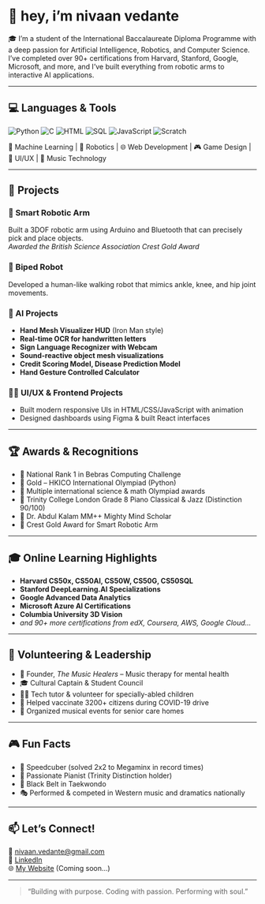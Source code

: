 # 👋 hey, i’m nivaan vedante

🎓 I’m a student of the International Baccalaureate Diploma Programme with a deep passion for Artificial Intelligence, Robotics, and Computer Science. I’ve completed over 90+ certifications from Harvard, Stanford, Google, Microsoft, and more, and I’ve built everything from robotic arms to interactive AI applications.

---

## 💻 Languages & Tools

![Python](https://img.shields.io/badge/-Python-05122A?style=flat&logo=python)
![C](https://img.shields.io/badge/-C-05122A?style=flat&logo=c)
![HTML](https://img.shields.io/badge/-HTML5-05122A?style=flat&logo=html5)
![SQL](https://img.shields.io/badge/-SQL-05122A?style=flat&logo=mysql)
![JavaScript](https://img.shields.io/badge/-JavaScript-05122A?style=flat&logo=javascript)
![Scratch](https://img.shields.io/badge/-Scratch-05122A?style=flat&logo=scratch)

🧠 Machine Learning | 🤖 Robotics | 🌐 Web Development | 🎮 Game Design | 🎨 UI/UX | 🎼 Music Technology

---

## 🔧 Projects

### 🤖 Smart Robotic Arm  
Built a 3DOF robotic arm using Arduino and Bluetooth that can precisely pick and place objects.  
*Awarded the British Science Association Crest Gold Award*

### 🕺 Biped Robot  
Developed a human-like walking robot that mimics ankle, knee, and hip joint movements.

### 🤯 AI Projects  
- **Hand Mesh Visualizer HUD** (Iron Man style)  
- **Real-time OCR for handwritten letters**  
- **Sign Language Recognizer with Webcam**  
- **Sound-reactive object mesh visualizations**  
- **Credit Scoring Model, Disease Prediction Model**  
- **Hand Gesture Controlled Calculator**

### 🧑‍🎨 UI/UX & Frontend Projects  
- Built modern responsive UIs in HTML/CSS/JavaScript with animation  
- Designed dashboards using Figma & built React interfaces

---

## 🏆 Awards & Recognitions

- 🥇 National Rank 1 in Bebras Computing Challenge  
- 🥇 Gold – HKICO International Olympiad (Python)  
- 🥇 Multiple international science & math Olympiad awards  
- 🏅 Trinity College London Grade 8 Piano Classical & Jazz (Distinction 90/100)  
- 🧠 Dr. Abdul Kalam MM++ Mighty Mind Scholar  
- 🥇 Crest Gold Award for Smart Robotic Arm

---

## 🎓 Online Learning Highlights

- **Harvard CS50x, CS50AI, CS50W, CS50G, CS50SQL**  
- **Stanford DeepLearning.AI Specializations**  
- **Google Advanced Data Analytics**  
- **Microsoft Azure AI Certifications**  
- **Columbia University 3D Vision**  
- *and 90+ more certifications from edX, Coursera, AWS, Google Cloud...*

---

## 👥 Volunteering & Leadership

- 🎵 Founder, *The Music Healers* – Music therapy for mental health  
- 🎓 Cultural Captain & Student Council  
- 🧑‍🏫 Tech tutor & volunteer for specially-abled children  
- 🤝 Helped vaccinate 3200+ citizens during COVID-19 drive  
- 🧓 Organized musical events for senior care homes

---

## 🎮 Fun Facts

- 🧩 Speedcuber (solved 2x2 to Megaminx in record times)  
- 🎹 Passionate Pianist (Trinity Distinction holder)  
- 🥋 Black Belt in Taekwondo  
- 🎭 Performed & competed in Western music and dramatics nationally

---

## 📫 Let’s Connect!

📧 nivaan.vedante@gmail.com  
🔗 [LinkedIn](https://www.linkedin.com/in/nivaan-vedante)  
🌐 [My Website](#) (Coming soon...)

---

> “Building with purpose. Coding with passion. Performing with soul.”

